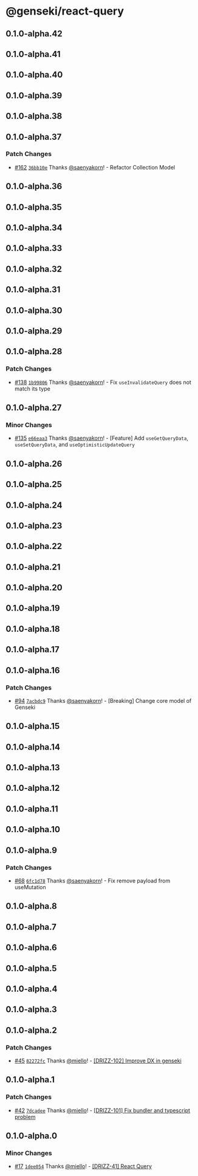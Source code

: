 # @genseki/react-query

## 0.1.0-alpha.42

## 0.1.0-alpha.41

## 0.1.0-alpha.40

## 0.1.0-alpha.39

## 0.1.0-alpha.38

## 0.1.0-alpha.37

### Patch Changes

- [#162](https://github.com/softnetics/genseki/pull/162) [`36bb10e`](https://github.com/softnetics/genseki/commit/36bb10e56c271b385e921dbac9ad202cef28d861) Thanks [@saenyakorn](https://github.com/saenyakorn)! - Refactor Collection Model

## 0.1.0-alpha.36

## 0.1.0-alpha.35

## 0.1.0-alpha.34

## 0.1.0-alpha.33

## 0.1.0-alpha.32

## 0.1.0-alpha.31

## 0.1.0-alpha.30

## 0.1.0-alpha.29

## 0.1.0-alpha.28

### Patch Changes

- [#138](https://github.com/softnetics/genseki/pull/138) [`1b99806`](https://github.com/softnetics/genseki/commit/1b998067c7745169c9787cdd96257e5e122dfcad) Thanks [@saenyakorn](https://github.com/saenyakorn)! - Fix `useInvalidateQuery` does not match its type

## 0.1.0-alpha.27

### Minor Changes

- [#135](https://github.com/softnetics/genseki/pull/135) [`e66eaa3`](https://github.com/softnetics/genseki/commit/e66eaa3477b2af61244cac5fea5fb60d7c02c976) Thanks [@saenyakorn](https://github.com/saenyakorn)! - [Feature] Add `useGetQueryData`, `useSetQueryData`, and `useOptimisticUpdateQuery`

## 0.1.0-alpha.26

## 0.1.0-alpha.25

## 0.1.0-alpha.24

## 0.1.0-alpha.23

## 0.1.0-alpha.22

## 0.1.0-alpha.21

## 0.1.0-alpha.20

## 0.1.0-alpha.19

## 0.1.0-alpha.18

## 0.1.0-alpha.17

## 0.1.0-alpha.16

### Patch Changes

- [#94](https://github.com/softnetics/genseki/pull/94) [`7acbdc9`](https://github.com/softnetics/genseki/commit/7acbdc902aace63590a0a45f8ac9d67a57c1c7de) Thanks [@saenyakorn](https://github.com/saenyakorn)! - [Breaking] Change core model of Genseki

## 0.1.0-alpha.15

## 0.1.0-alpha.14

## 0.1.0-alpha.13

## 0.1.0-alpha.12

## 0.1.0-alpha.11

## 0.1.0-alpha.10

## 0.1.0-alpha.9

### Patch Changes

- [#68](https://github.com/softnetics/genseki/pull/68) [`6fc1d78`](https://github.com/softnetics/genseki/commit/6fc1d787522c0df9d17125f70fb2338f4033d002) Thanks [@saenyakorn](https://github.com/saenyakorn)! - Fix remove payload from useMutation

## 0.1.0-alpha.8

## 0.1.0-alpha.7

## 0.1.0-alpha.6

## 0.1.0-alpha.5

## 0.1.0-alpha.4

## 0.1.0-alpha.3

## 0.1.0-alpha.2

### Patch Changes

- [#45](https://github.com/softnetics/genseki/pull/45) [`82272fc`](https://github.com/softnetics/genseki/commit/82272fcb7c752619b5929819ee694078eb26b340) Thanks [@miello](https://github.com/miello)! - [[DRIZZ-102] Improve DX in genseki](https://app.plane.so/softnetics/browse/DRIZZ-102/)

## 0.1.0-alpha.1

### Patch Changes

- [#42](https://github.com/softnetics/genseki/pull/42) [`7dcadee`](https://github.com/softnetics/genseki/commit/7dcadee442dc5d2b2a0c5233dd6a1e59316ad224) Thanks [@miello](https://github.com/miello)! - [[DRIZZ-101] Fix bundler and typescript problem](https://app.plane.so/softnetics/browse/DRIZZ-101/)

## 0.1.0-alpha.0

### Minor Changes

- [#17](https://github.com/softnetics/genseki/pull/17) [`1dee054`](https://github.com/softnetics/genseki/commit/1dee0543c0c4c002e729e4c7f9b016bfbc024bcf) Thanks [@miello](https://github.com/miello)! - [[DRIZZ-41] React Query](https://app.plane.so/softnetics/browse/DRIZZ-41/)
